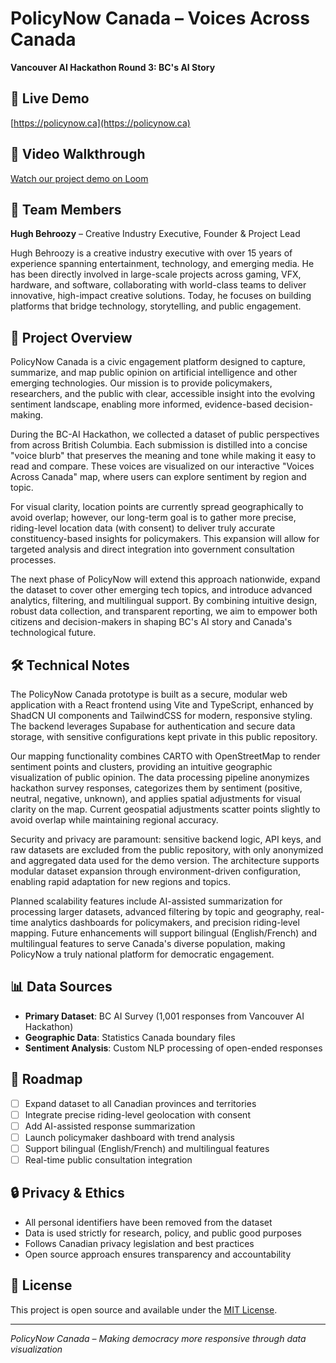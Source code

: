 # PolicyNow Canada – Voices Across Canada

**Vancouver AI Hackathon Round 3: BC's AI Story**

## 🚀 Live Demo
[https://policynow.ca](https://policynow.ca)

## 🎥 Video Walkthrough
[Watch our project demo on Loom](https://www.loom.com/share/fc94c8f186394242a6e75559118d97bb?sid=67620321-dd0f-41bd-81f2-131148ce53a8)

## 👥 Team Members

**Hugh Behroozy** – Creative Industry Executive, Founder & Project Lead

Hugh Behroozy is a creative industry executive with over 15 years of experience spanning entertainment, technology, and emerging media. He has been directly involved in large-scale projects across gaming, VFX, hardware, and software, collaborating with world-class teams to deliver innovative, high-impact creative solutions. Today, he focuses on building platforms that bridge technology, storytelling, and public engagement.

## 📖 Project Overview

PolicyNow Canada is a civic engagement platform designed to capture, summarize, and map public opinion on artificial intelligence and other emerging technologies. Our mission is to provide policymakers, researchers, and the public with clear, accessible insight into the evolving sentiment landscape, enabling more informed, evidence-based decision-making.

During the BC-AI Hackathon, we collected a dataset of public perspectives from across British Columbia. Each submission is distilled into a concise "voice blurb" that preserves the meaning and tone while making it easy to read and compare. These voices are visualized on our interactive "Voices Across Canada" map, where users can explore sentiment by region and topic.

For visual clarity, location points are currently spread geographically to avoid overlap; however, our long-term goal is to gather more precise, riding-level location data (with consent) to deliver truly accurate constituency-based insights for policymakers. This expansion will allow for targeted analysis and direct integration into government consultation processes.

The next phase of PolicyNow will extend this approach nationwide, expand the dataset to cover other emerging tech topics, and introduce advanced analytics, filtering, and multilingual support. By combining intuitive design, robust data collection, and transparent reporting, we aim to empower both citizens and decision-makers in shaping BC's AI story and Canada's technological future.

## 🛠️ Technical Notes

The PolicyNow Canada prototype is built as a secure, modular web application with a React frontend using Vite and TypeScript, enhanced by ShadCN UI components and TailwindCSS for modern, responsive styling. The backend leverages Supabase for authentication and secure data storage, with sensitive configurations kept private in this public repository.

Our mapping functionality combines CARTO with OpenStreetMap to render sentiment points and clusters, providing an intuitive geographic visualization of public opinion. The data processing pipeline anonymizes hackathon survey responses, categorizes them by sentiment (positive, neutral, negative, unknown), and applies spatial adjustments for visual clarity on the map. Current geospatial adjustments scatter points slightly to avoid overlap while maintaining regional accuracy.

Security and privacy are paramount: sensitive backend logic, API keys, and raw datasets are excluded from the public repository, with only anonymized and aggregated data used for the demo version. The architecture supports modular dataset expansion through environment-driven configuration, enabling rapid adaptation for new regions and topics.

Planned scalability features include AI-assisted summarization for processing larger datasets, advanced filtering by topic and geography, real-time analytics dashboards for policymakers, and precision riding-level mapping. Future enhancements will support bilingual (English/French) and multilingual features to serve Canada's diverse population, making PolicyNow a truly national platform for democratic engagement.

## 📊 Data Sources
- **Primary Dataset**: BC AI Survey (1,001 responses from Vancouver AI Hackathon)
- **Geographic Data**: Statistics Canada boundary files
- **Sentiment Analysis**: Custom NLP processing of open-ended responses

## 🔮 Roadmap
- [ ] Expand dataset to all Canadian provinces and territories
- [ ] Integrate precise riding-level geolocation with consent
- [ ] Add AI-assisted response summarization
- [ ] Launch policymaker dashboard with trend analysis
- [ ] Support bilingual (English/French) and multilingual features
- [ ] Real-time public consultation integration

## 🔒 Privacy & Ethics
- All personal identifiers have been removed from the dataset
- Data is used strictly for research, policy, and public good purposes
- Follows Canadian privacy legislation and best practices
- Open source approach ensures transparency and accountability

## 📜 License
This project is open source and available under the [MIT License](LICENSE).

---

*PolicyNow Canada – Making democracy more responsive through data visualization*